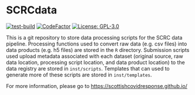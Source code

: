 # SCRCdata

[![test-build](https://github.com/ScottishCovidResponse/SCRCdata/workflows/build/badge.svg)](https://github.com/ScottishCovidResponse/SCRCdata/actions)
[![CodeFactor](https://www.codefactor.io/repository/github/scottishcovidresponse/scrcdata/badge)](https://www.codefactor.io/repository/github/scottishcovidresponse/scrcdata)
[![License: GPL-3.0](https://img.shields.io/badge/licence-GPL--3-yellow)](https://opensource.org/licenses/GPL-3.0)

This is a git repository to store data processing scripts for the SCRC data pipeline. Processing functions used to convert raw data (e.g. csv files) into data products (e.g. h5 files) are stored in the `R` directory. Submission scripts used upload metadata associated with each dataset (original source, raw data location, processing script location, and data product location) to the data registry are stored in `inst/scripts`. Templates that can used to generate more of these scripts are stored in `inst/templates`.

For more information, please go to https://scottishcovidresponse.github.io/
